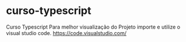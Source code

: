 # curso-typescript
Curso Typescript
Para melhor visualização do Projeto importe e utilize o visual studio code.
https://code.visualstudio.com/
